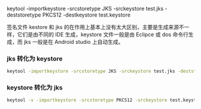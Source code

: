 keytool -importkeystore -srcstoretype JKS -srckeystore test.jks -deststoretype PKCS12 -destkeystore test.keystore





签名文件 kestore 和 jks 的在作用上基本上没有太大区别，主要是生成来源不一样，它们是由不同的 IDE 生成，keystore 文件一般是由 Eclipce 或 dos 命令行生成，而 jks 一般是在 Android studio 上自动生成。

### jks 转化为 keystore

```bash
keytool -importkeystore -srcstoretype JKS -srckeystore test.jks -deststoretype PKCS12 -destkeystore test.keystore
```

### keystore 转化为 jks  

```bash
keytool -v -importkeystore -srcstoretype PKCS12 -srckeystore test.keystore -deststoretype JKS -destkeystore test.jks -srcstorepass 源密钥库口令 -deststorepass 目标密钥库口令
```